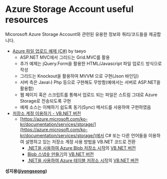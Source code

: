 # Azure Storage Account useful resources

Micorosoft Azure Storage Account와 관련된 유용한 정보와 쿼리/코드들을 제공합니다.

* [Azure 파일 업로드 예제 (C#)](https://github.com/jiyongseong/AzurePaaSHol/tree/master/azure_storage_account/AzureFileUploadWeb) by taeyo
    * ASP.NET MVC에서 그리드는 Grid.MVC를 활용
    * 추가 예제는 jQuery.Form을 활용한 HTML/Javascript 파일 업로드 방식으로 작성
    * 그리드는 Knockout을 활용하여 MVVM 으로 구현(Json 바인딩)
    * 서버 측은 Java나 Php 등으로 구현해도 무방함(예에서는 서버로 ASP.NET을 활용함)
    * 웹 페이지 혹은 스크립트를 통해서 업로드 되는 파일은 스트림 그대로 Azure Storage로 전송되도록 구현
    * 예제 소스는 이해하기 쉽도록 동기(Sync) 메서드를 사용하여 구현하였음
* [저장소 계정 이용하기 - VB.NET 버전](https://github.com/jiyongseong/AzurePaaSHol/tree/master/vbnet-storage)
    * [https://azure.microsoft.com/ko-kr/documentation/services/storage/](https://azure.microsoft.com/ko-kr/documentation/services/storage/)에서 C# 또는 다른 언어들을 이용하여 설명하고 있는 저장소 계정 사용 방법을 VB.NET 코드로 전환
        * [.NET을 사용하여 Azure Blob 저장소 시작](https://azure.microsoft.com/ko-kr/documentation/articles/storage-dotnet-how-to-use-blobs/)의 [VB.NET 버전](https://github.com/jiyongseong/AzurePaaSHol/tree/master/vbnet-storage/vbnet-storage-dotnet-how-to-use-blobs)
        * [Blob 스냅숏 만들기](https://azure.microsoft.com/ko-kr/documentation/articles/storage-blob-snapshots/)의 [VB.NET 버전](https://github.com/jiyongseong/AzurePaaSHol/tree/master/vbnet-storage/vbnet-storage-blob-snapshots)
        * [.NET을 사용하여 Azure 테이블 저장소 시작](https://azure.microsoft.com/ko-kr/documentation/articles/storage-dotnet-how-to-use-tables/)의 [VB.NET 버전](https://github.com/jiyongseong/AzurePaaSHol/tree/master/vbnet-storage/vbnet-storage-dotnet-how-to-use-tables)



**성지용([jiyongseong](https://github.com/jiyongseong))**
